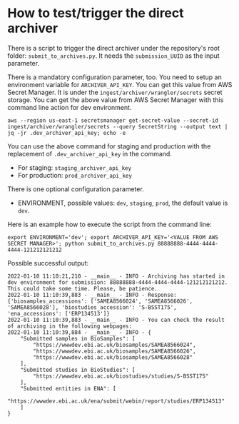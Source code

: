 # How to test/trigger the direct archiver

There is a script to trigger the direct archiver under the repository's root folder: `submit_to_archives.py`.
It needs the `submission_UUID` as the input parameter.

There is a mandatory configuration parameter, too.
You need to setup an environment variable for `ARCHIVER_API_KEY`. You can get this value from AWS Secret Manager.
It is under the `ingest/archiver/wrangler/secrets` secret storage.
You can get the above value from AWS Secret Manager with this command line action for dev environment.

`aws --region us-east-1 secretsmanager get-secret-value --secret-id ingest/archiver/wrangler/secrets --query SecretString --output text | jq -jr .dev_archiver_api_key; echo -e`

You can use the above command for staging and production with the replacement of `.dev_archiver_api_key` in the command.

- For staging: `staging_archiver_api_key`
- For production: `prod_archiver_api_key`

There is one optional configuration parameter.
- ENVIRONMENT, possible values: `dev`, `staging`, `prod`, the default value is `dev`.

Here is an example how to execute the script from the command line:

`export ENVIRONMENT='dev'; export ARCHIVER_API_KEY='<VALUE FROM AWS SECRET MANAGER>'; python submit_to_archives.py 88888888-4444-4444-4444-121212121212`

Possible successful output:

```commandline
2022-01-10 11:10:21,210 - __main__ - INFO - Archiving has started in dev environment for submission: 88888888-4444-4444-4444-121212121212. This could take some time. Please, be patience.
2022-01-10 11:10:39,883 - __main__ - INFO - Response: {'biosamples_accessions': ['SAMEA8566024', 'SAMEA8566026', 'SAMEA8566028'], 'biostudies_accession': 'S-BSST175', 'ena_accessions': ['ERP134513']}
2022-01-10 11:10:39,883 - __main__ - INFO - You can check the result of archiving in the following webpages:
2022-01-10 11:10:39,884 - __main__ - INFO - {
    "Submitted samples in BioSamples": [
        "https://wwwdev.ebi.ac.uk/biosamples/SAMEA8566024",
        "https://wwwdev.ebi.ac.uk/biosamples/SAMEA8566026",
        "https://wwwdev.ebi.ac.uk/biosamples/SAMEA8566028"
    ],
    "Submitted studies in BioStudies": [
        "https://wwwdev.ebi.ac.uk/biostudies/studies/S-BSST175"
    ],
    "Submitted entities in ENA": [
        "https://wwwdev.ebi.ac.uk/ena/submit/webin/report/studies/ERP134513"
    ]
}
```
